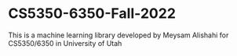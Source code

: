 # CS5350-6350-Fall-2022
This is a machine learning library developed by Meysam Alishahi for CS5350/6350 in University of Utah
